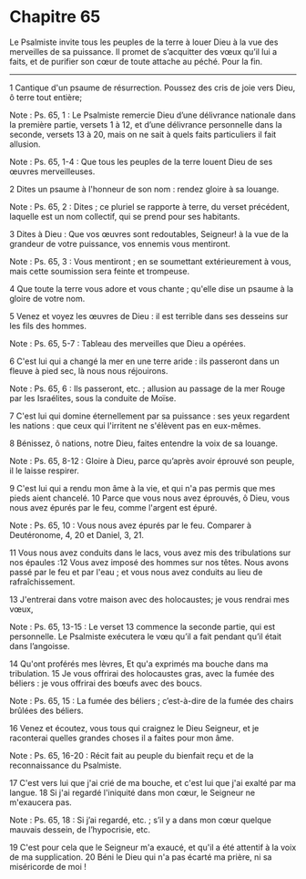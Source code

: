 # Chapitre 65

Le Psalmiste invite tous les peuples de la terre à louer Dieu à la vue des merveilles de sa puissance.
Il promet de s’acquitter des vœux qu’il lui a faits, et de purifier son cœur de toute attache au péché.
Pour la fin.

***

1 Cantique d'un psaume de résurrection. Poussez des cris de joie vers Dieu, ô terre tout entière;

<span class="bible-note">Note : </span> Ps. 65, 1 : Le Psalmiste remercie Dieu d’une délivrance nationale dans la première partie, versets 1 à 12, et d’une délivrance personnelle dans la seconde, versets 13 à 20, mais on ne sait à quels faits particuliers il fait allusion.

<span class="bible-note">Note : </span> Ps. 65, 1-4 : Que tous les peuples de la terre louent Dieu de ses œuvres merveilleuses.


2 Dites un psaume à l'honneur de son nom : rendez gloire à sa louange.

<span class="bible-note">Note : </span> Ps. 65, 2 : Dites ; ce pluriel se rapporte à terre, du verset précédent, laquelle est un nom collectif, qui se prend pour ses habitants.

3 Dites à Dieu : Que vos œuvres sont redoutables, Seigneur! à la vue de la grandeur de votre puissance, vos ennemis vous mentiront.

<span class="bible-note">Note : </span> Ps. 65, 3 : Vous mentiront ; en se soumettant extérieurement à vous, mais cette soumission sera feinte et trompeuse.

4 Que toute la terre vous adore et vous chante ; qu'elle dise un psaume à la gloire de votre nom.


5 Venez et voyez les œuvres de Dieu : il est terrible dans ses desseins sur les fils des hommes.

<span class="bible-note">Note : </span> Ps. 65, 5-7 : Tableau des merveilles que Dieu a opérées.

6 C'est lui qui a changé la mer en une terre aride : ils passeront dans un fleuve à pied sec, là nous nous réjouirons.

<span class="bible-note">Note : </span> Ps. 65, 6 : Ils passeront, etc. ; allusion au passage de la mer Rouge par les Israélites, sous la conduite de Moïse.

7 C'est lui qui domine éternellement par sa puissance : ses yeux regardent les nations : que ceux qui l'irritent ne s'élèvent pas en eux-mêmes.


8 Bénissez, ô nations, notre Dieu, faites entendre la voix de sa louange.

<span class="bible-note">Note : </span> Ps. 65, 8-12 : Gloire à Dieu, parce qu’après avoir éprouvé son peuple, il le laisse respirer.

9 C'est lui qui a rendu mon âme à la vie, et qui n'a pas permis que mes pieds aient chancelé. 10 Parce que vous nous avez éprouvés, ô Dieu, vous nous avez épurés par le feu, comme l'argent est épuré.

<span class="bible-note">Note : </span> Ps. 65, 10 : Vous nous avez épurés par le feu. Comparer à Deutéronome, 4, 20 et Daniel, 3, 21.

11 Vous nous avez conduits dans le lacs, vous avez mis des tribulations sur nos épaules :12 Vous avez imposé des hommes sur nos têtes. Nous avons passé par le feu et par l'eau ; et vous nous avez conduits au lieu de rafraîchissement.


13 J'entrerai dans votre maison avec des holocaustes; je vous rendrai mes vœux,

<span class="bible-note">Note : </span> Ps. 65, 13-15 : Le verset 13 commence la seconde partie, qui est personnelle. Le Psalmiste exécutera le vœu qu’il a fait pendant qu’il était dans l’angoisse.

14 Qu'ont proférés mes lèvres, Et qu'a exprimés ma bouche dans ma tribulation. 15 Je vous offrirai des holocaustes gras, avec la fumée des béliers : je vous offrirai des bœufs avec des boucs.

<span class="bible-note">Note : </span> Ps. 65, 15 : La fumée des béliers ; c’est-à-dire de la fumée des chairs brûlées des béliers.


16 Venez et écoutez, vous tous qui craignez le Dieu Seigneur, et je raconterai quelles grandes choses il a faites pour mon âme.

<span class="bible-note">Note : </span> Ps. 65, 16-20 : Récit fait au peuple du bienfait reçu et de la reconnaissance du Psalmiste.

17 C'est vers lui que j'ai crié de ma bouche, et c'est lui que j'ai exalté par ma langue. 18 Si j'ai regardé l'iniquité dans mon cœur, le Seigneur ne m'exaucera pas.

<span class="bible-note">Note : </span> Ps. 65, 18 : Si j’ai regardé, etc. ; s’il y a dans mon cœur quelque mauvais dessein, de l’hypocrisie, etc.

19 C'est pour cela que le Seigneur m'a exaucé, et qu'il a été attentif à la voix de ma supplication. 20 Béni le Dieu qui n'a pas écarté ma prière, ni sa miséricorde de moi !

